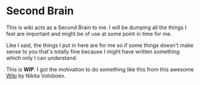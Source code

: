 # Second Brain

This is wiki acts as a Second Brain to me. I will be dumping all the things I feel are important and might be of use at some point in time for me.  

Like I said, the things I put in here are for me so if some things doesn't make sense to you that's totally fine because I might have written something which only I can understand.  

This is **WIP**. I got the motivation to do something like this from this awesome [Wiki](https://wiki.nikitavoloboev.xyz/) by Nikita Voloboev.
